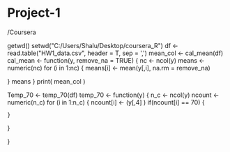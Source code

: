 # Project-1
/Coursera


getwd()
setwd("C:/Users/Shalu/Desktop/coursera_R")
df <- read.table("HW1_data.csv", header = T, sep = ',')
mean_col <- cal_mean(df)
cal_mean <- function(y, remove_na = TRUE) {
  nc <- ncol(y)
    means <- numeric(nc)
  for (i in 1:nc) {
    means[i] <- mean(y[,i], na.rm = remove_na)
  
  }
  means
}
print( mean_col )

Temp_70 <- temp_70(df)
temp_70 <- function(y) {
  n_c <- ncol(y)
  ncount <- numeric(n_c)
  for (i in 1:n_c) {
    ncount[i] <- (y[,4] )
    if(ncount[i] == 70) { 
      
    }
  } 
    
} 
  
 
  

  
  
  

